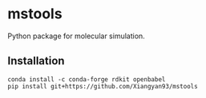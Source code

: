 # mstools
Python package for molecular simulation.

## Installation
```
conda install -c conda-forge rdkit openbabel
pip install git+https://github.com/Xiangyan93/mstools
```
